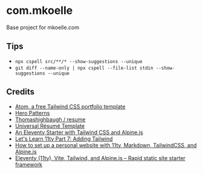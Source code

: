 # com.mkoelle

Base project for mkoelle.com

## Tips

- `npx cspell src/**/* --show-suggestions --unique`
- `git diff --name-only | npx cspell --file-list stdin --show-suggestions --unique`

## Credits

- [Atom, a free Tailwind CSS portfolio template](https://redpixelthemes.com/templates/atom/)
- [Hero Patterns](https://heropatterns.com/)
- [Thomashighbaugh / resume](https://github.com/Thomashighbaugh/resume)
- [Universal Résumé Template](https://github.com/WebPraktikos/universal-resume)
- [An Eleventy Starter with Tailwind CSS and Alpine.js](https://css-tricks.com/eleventy-starter-with-tailwind-css-alpine-js/)
- [Let's Learn 11ty Part 7: Adding Tailwind](https://dev.to/psypher1/lets-learn-11ty-part-7-adding-tailwind-5cdh)
- [How to set up a personal website with 11ty, Markdown, TailwindCSS, and Alpine.js](https://www.janowski.dev/articles/how-to-set-up-personal-website-with-markdown-tailwind-alpinejs/)
- [Eleventy (11ty), Vite, Tailwind, and Alpine.js – Rapid static site starter framework](https://fullstackdigital.io/blog/eleventy-vite-tailwind-and-alpine-js-rapid-static-site-starter-framework/)
